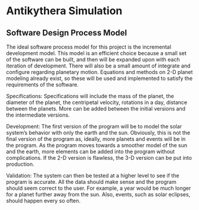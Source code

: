 # Antikythera Simulation

## Software Design Process Model

The ideal software process model for this project is the incremental development model. This model is an efficient choice because a small set of the software can be built, and then will be expanded upon with each iteration of development. There will also be a small amount of integrate and configure regarding planetary motion. Equations and methods on 2-D planet modeling already exist, so these will be used and implemented to satisfy the requirements of the software. 

Specifications: Specifications will include the mass of the planet, the diameter of the planet, the centripetal velocity, rotations in a day, distance between the planets. More can be added between the initial versions and the intermediate versions.

Development: The first version of the program will be to model the solar system’s behavior with only the earth and the sun. Obviously, this is not the final version of the program as, ideally, more planets and events will be in the program. As the program moves towards a smoother model of the sun and the earth, more elements can be added into the program without complications. If the 2-D version is flawless, the 3-D version can be put into production.

Validation: The system can then be tested at a higher level to see if the program is accurate. All the data should make sense and the program should seem correct to the user. For example, a year would be much longer for a planet further away from the sun. Also, events, such as solar eclipses, should happen every so often.
